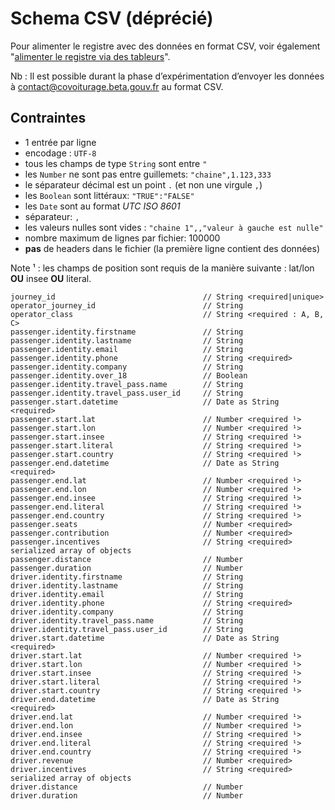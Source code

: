 # Schema CSV \(déprécié\)

Pour alimenter le registre avec des données en format CSV, voir également "[alimenter le registre via des tableurs](./)".

Nb : Il est possible durant la phase d’expérimentation d’envoyer les données à [contact@covoiturage.beta.gouv.fr](mailto:contact@covoiturage.beta.gouv.fr) au format CSV.

## Contraintes

* 1 entrée par ligne
* encodage : `UTF-8`
* tous les champs de type `String` sont entre `"`
* les `Number` ne sont pas entre guillemets: `"chaine",1.123,333`
* le séparateur décimal est un point `.` \(et non une virgule `,`\)
* les `Boolean` sont littéraux: `"TRUE":"FALSE"`
* les `Date` sont au format _UTC ISO 8601_
* séparateur: `,`
* les valeurs nulles sont vides : `"chaine 1",,"valeur à gauche est nulle"`
* nombre maximum de lignes par fichier: 100000
* **pas** de headers dans le fichier \(la première ligne contient des données\)

Note ¹ : les champs de position sont requis de la manière suivante : lat/lon **OU** insee **OU** literal.

```text
journey_id                                 // String <required|unique>
operator_journey_id                        // String
operator_class                             // String <required : A, B, C>
passenger.identity.firstname               // String
passenger.identity.lastname                // String
passenger.identity.email                   // String
passenger.identity.phone                   // String <required>
passenger.identity.company                 // String
passenger.identity.over_18                 // Boolean
passenger.identity.travel_pass.name        // String
passenger.identity.travel_pass.user_id     // String
passenger.start.datetime                   // Date as String <required>
passenger.start.lat                        // Number <required ¹>
passenger.start.lon                        // Number <required ¹>
passenger.start.insee                      // String <required ¹>
passenger.start.literal                    // String <required ¹>
passenger.start.country                    // String <required ¹>
passenger.end.datetime                     // Date as String <required>
passenger.end.lat                          // Number <required ¹>
passenger.end.lon                          // Number <required ¹>
passenger.end.insee                        // String <required ¹>
passenger.end.literal                      // String <required ¹>
passenger.end.country                      // String <required ¹>
passenger.seats                            // Number <required>
passenger.contribution                     // Number <required>
passenger.incentives                       // String <required> serialized array of objects
passenger.distance                         // Number
passenger.duration                         // Number
driver.identity.firstname                  // String
driver.identity.lastname                   // String
driver.identity.email                      // String
driver.identity.phone                      // String <required>
driver.identity.company                    // String
driver.identity.travel_pass.name           // String
driver.identity.travel_pass.user_id        // String
driver.start.datetime                      // Date as String <required>
driver.start.lat                           // Number <required ¹>
driver.start.lon                           // Number <required ¹>
driver.start.insee                         // String <required ¹>
driver.start.literal                       // String <required ¹>
driver.start.country                       // String <required ¹>
driver.end.datetime                        // Date as String <required>
driver.end.lat                             // Number <required ¹>
driver.end.lon                             // Number <required ¹>
driver.end.insee                           // String <required ¹>
driver.end.literal                         // String <required ¹>
driver.end.country                         // String <required ¹>
driver.revenue                             // Number <required>
driver.incentives                          // String <required> serialized array of objects
driver.distance                            // Number
driver.duration                            // Number
```

